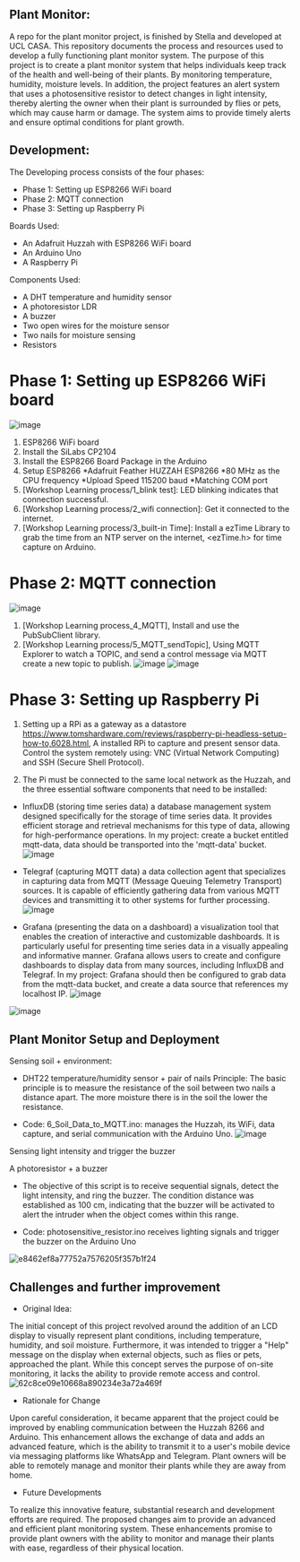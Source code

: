 
## Plant Monitor:
A repo for the plant monitor project, is finished by Stella and developed at UCL CASA. This repository documents the process and resources used to develop a fully functioning plant monitor system. The purpose of this project is to create a plant monitor system that helps individuals keep track of the health and well-being of their plants. By monitoring temperature, humidity, moisture levels. In addition, the project features an alert system that uses a photosensitive resistor to detect changes in light intensity, thereby alerting the owner when their plant is surrounded by flies or pets, which may cause harm or damage. The system aims to provide timely alerts and ensure optimal conditions for plant growth. 


## Development: 
The Developing process consists of the four phases: 
- Phase 1: Setting up ESP8266 WiFi board
- Phase 2: MQTT connection 
- Phase 3: Setting up Raspberry Pi
 
Boards Used:
- An Adafruit Huzzah with ESP8266 WiFi board
- An Arduino Uno
- A Raspberry Pi

Components Used:
- A DHT temperature and humidity sensor
- A photoresistor LDR
- A buzzer 
- Two open wires for the moisture sensor
- Two nails for moisture sensing
- Resistors

# Phase 1: Setting up ESP8266 WiFi board
 ![image](https://github.com/ucfnchb/Plant-Monitor_Stella/assets/146333771/5bb78ce4-722f-4768-84c0-422a21215c7d)
 
1.	ESP8266 WiFi board
2.	Install the SiLabs CP2104
3.	Install the ESP8266 Board Package in the Arduino
4.	Setup ESP8266
*Adafruit Feather HUZZAH ESP8266
*80 MHz as the CPU frequency
*Upload Speed 115200 baud
*Matching COM port
5.	[Workshop Learning process/1_blink test]: LED blinking indicates that connection successful. 
6.	[Workshop Learning process/2_wifi connection]: Get it connected to the internet.
7.	[Workshop Learning process/3_built-in Time]: Install a ezTime Library to grab the time from an NTP server on the internet, <ezTime.h> for time capture on Arduino. 


# Phase 2: MQTT connection 
![image](https://github.com/ucfnchb/Plant-Monitor_Stella/assets/146333771/3a7cf2d2-2fbf-4f2d-ad1a-1f62bfbef93b)

1.	[Workshop Learning process_4_MQTT], Install and use the PubSubClient library.
2.	[Workshop Learning process/5_MQTT_sendTopic], Using MQTT Explorer to watch a TOPIC, and send a control message via MQTT create a new topic to publish.
 ![image](https://github.com/ucfnchb/Plant-Monitor_Stella/assets/146333771/93df8c56-a4f4-4e56-a694-fff7bb44aee4)
![image](https://github.com/ucfnchb/Plant-Monitor_Stella/assets/146333771/941190d2-f595-4c45-8b4a-0d782c327327)

 
# Phase 3: Setting up Raspberry Pi
1.	Setting up a RPi as a gateway as a datastore
https://www.tomshardware.com/reviews/raspberry-pi-headless-setup-how-to,6028.html, A installed RPi to capture and present sensor data. Control the system remotely using: VNC (Virtual Network Computing) and SSH (Secure Shell Protocol). 

2.	The Pi must be connected to the same local network as the Huzzah, and the three essential software components that need to be installed:

- InfluxDB (storing time series data) a database management system designed specifically for the storage of time series data. It provides efficient storage and retrieval mechanisms for this type of data, allowing for high-performance operations. In my project: create a bucket entitled mqtt-data, data should be transported into the 'mqtt-data' bucket.
 ![image](https://github.com/ucfnchb/Plant-Monitor_Stella/assets/146333771/c44aed88-fc06-4e0f-b44f-9775b2837104)


- Telegraf (capturing MQTT data) a data collection agent that specializes in capturing data from MQTT (Message Queuing Telemetry Transport) sources. It is capable of efficiently gathering data from various MQTT devices and transmitting it to other systems for further processing.
 ![image](https://github.com/ucfnchb/Plant-Monitor_Stella/assets/146333771/823e0c79-d2d3-475e-a133-4290a5d69629)


- Grafana (presenting the data on a dashboard) a visualization tool that enables the creation of interactive and customizable dashboards. It is particularly useful for presenting time series data in a visually appealing and informative manner. Grafana allows users to create and configure dashboards to display data from many sources, including InfluxDB and Telegraf. In my project: Grafana should then be configured to grab data from the mqtt-data bucket,  and create a data source that references my localhost IP.
 ![image](https://github.com/ucfnchb/Plant-Monitor_Stella/assets/146333771/1a79b86a-79ce-43ea-a162-203270540c50)

![image](https://github.com/ucfnchb/Plant-Monitor_Stella/assets/146333771/1b64a760-1a12-4367-b0ea-77f9ea529c98)

 

## Plant Monitor Setup and Deployment

Sensing soil + environment: 
- DHT22 temperature/humidity sensor + pair of nails 
Principle: The basic principle is to measure the resistance of the soil between two nails a distance apart. The more moisture there is in the soil the lower the resistance.

- Code:
  6_Soil_Data_to_MQTT.ino: manages the Huzzah, its WiFi, data capture, and serial communication with the Arduino Uno.
![image](https://github.com/ucfnchb/Plant-Monitor_Stella/assets/146333771/8da05d6b-5ed1-431e-a976-a5198eea0fdc)

 
Sensing light intensity and trigger the buzzer 

A photoresistor + a buzzer
- The objective of this script is to receive sequential signals, detect the light intensity, and ring the buzzer. The condition distance was established as 100 cm, indicating that the buzzer will be activated to alert the intruder when the object comes within this range.
  
- Code:
  photosensitive_resistor.ino receives lighting signals and trigger the buzzer on the Arduino Uno

![e8462ef8a77752a7576205f357b1f24](https://github.com/ucfnchb/Plant-Monitor_Stella/assets/146333771/4e88c18a-6c9e-4c0d-8ffd-8c53d4a21ac2)

## Challenges and further improvement

- Original Idea:

The initial concept of this project revolved around the addition of an LCD display to visually represent plant conditions, including temperature, humidity, and soil moisture. Furthermore, it was intended to trigger a "Help" message on the display when external objects, such as flies or pets, approached the plant. While this concept serves the purpose of on-site monitoring, it lacks the ability to provide remote access and control.
![62c8ce09e10668a890234e3a72a469f](https://github.com/ucfnchb/Plant-Monitor_Stella/assets/146333771/c99170f8-ca3e-4abc-af4d-6cff77eb1301)

- Rationale for Change
  
Upon careful consideration, it became apparent that the project could be improved by enabling communication between the Huzzah 8266 and Arduino. This enhancement allows the exchange of data and adds an advanced feature, which is the ability to transmit it to a user's mobile device via messaging platforms like WhatsApp and Telegram. Plant owners will be able to remotely manage and monitor their plants while they are away from home.

- Future Developments
  
To realize this innovative feature, substantial research and development efforts are required. The proposed changes aim to provide an advanced and efficient plant monitoring system. These enhancements promise to provide plant owners with the ability to monitor and manage their plants with ease, regardless of their physical location.


